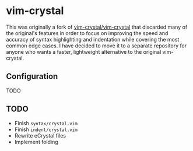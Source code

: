 # vim-crystal

This was originally a fork of [vim-crystal/vim-crystal](https://github.com/vim-crystal/vim-crystal) that discarded many of the original's features in order to focus on improving the speed and accuracy of syntax highlighting and indentation while covering the most common edge cases. I have decided to move it to a separate repository for anyone who wants a faster, lightweight alternative to the original vim-crystal.

## Configuration

TODO

## TODO

* Finish `syntax/crystal.vim`
* Finish `indent/crystal.vim`
* Rewrite eCrystal files
* Implement folding
